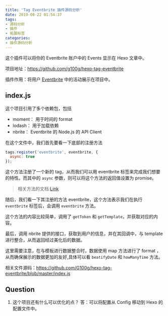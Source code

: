 ```yaml
---
title: 'Tag Eventbrite 插件源码分析'
date: 2019-08-22 01:54:37
tags:
- 源码分析
- 插件
- 拓展标签
categories:
- 插件源码分析
---
```

这个插件可以将你的 Eventbrite 账户中的 Events 显示在 Hexo 文章中。

<!--- more ---->

项目地址：https://github.com/g100g/hexo-tag-eventbrite

插件作用：将用户 [Eventbrite][1] 中的活动展示在项目中。

## index.js

这个项目引用了多个依赖包，包括 

- moment： 用于时间的 format
- lodash： 用于加载依赖
- nbrite： Eventbrite 的 Node.js 的 API Client


在这个文件中，我们首先要看一下底部的注册方法

```javascript
tags.register('eventbrite', eventbrite, {
  async: true
});
```

这个方法注册了一个新的 tag，从而我们可以用 eventbrite 标签来完成我们想要的特性。而其中的 `async` 参数，则可以将这个方法的返回值设置为 promise。

> 相关方法的文档:[Link][2]

随后，我们看一下其注册的方法 eventbrite，这个方法表示我们在执行 `eventbrite` 标签后，会调用 `eventbrite` 方法。

这个方法的内容比较简单，调用了 `getToken` 和 `getTemplate`，并获取对应的内容。


最后，调用 nbrite 提供的接口，获取到用户的信息，并在其回调中，与 template 进行整合，从而返回经过美化后的数据。

这里需要注意，在与模板进行数据整合时，数据使用 map 方法进行了 format ，从而确保展示的数据更加的友好,具体可以看  `beatifyDate` 和 `howManyTime` 方法。

相关文件源码：https://github.com/G100g/hexo-tag-eventbrite/blob/master/index.js

## Question

1. 这个项目还有什么可以优化的点？
   答：可以将配置从 Config 移动到 Hexo 的配置文件中。

[1]:https://www.eventbrite.com/
[2]:https://github.com/hexojs/hexo/blob/651f34bf6d2be5cb9c07009e857a73ecad3b414c/lib/extend/tag.js#L15-L44
